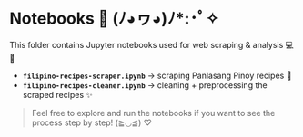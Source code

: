 # Notebooks 📓 (ﾉ◕ヮ◕)ﾉ*:･ﾟ✧

This folder contains Jupyter notebooks used for web scraping & analysis 💻🍳  

- **`filipino-recipes-scraper.ipynb`** → scraping Panlasang Pinoy recipes 🍲  
- **`filipino-recipes-cleaner.ipynb`** → cleaning + preprocessing the scraped recipes ✨  

> Feel free to explore and run the notebooks if you want to see the process step by step! (≧◡≦) ♡
